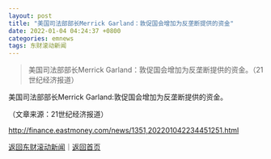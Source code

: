 ```yaml
---
layout: post
title: "美国司法部部长Merrick Garland：敦促国会增加为反垄断提供的资金"
date: 2022-01-04 04:24:37 +0800
categories: emnews
tags: 东财滚动新闻
---
```

> 美国司法部部长Merrick Garland：敦促国会增加为反垄断提供的资金。（21世纪经济报道）

<p>美国司法部部长Merrick Garland:敦促国会增加为反垄断提供的资金。</p><p class="em_media">（文章来源：21世纪经济报道）</p>

<http://finance.eastmoney.com/news/1351,202201042234451251.html>

[返回东财滚动新闻](//finews.withounder.com/emnews/)｜[返回首页](//finews.withounder.com/)